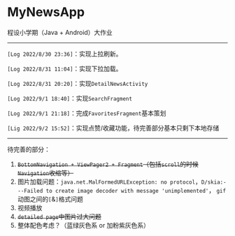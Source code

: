 # MyNewsApp
程设小学期（Java + Android）大作业

-----------

`[Log 2022/8/30 23:36]`：实现上拉刷新。

`[Log 2022/8/31 11:04]`：实现下拉加载。

`[Log 2022/8/31 20:20]`：实现`DetailNewsActivity`

`[Log 2022/9/1 18:40]`：实现`SearchFragment `

`[Log 2022/9/1 21:18]`：完成`FavoritesFragment`基本策划

`[Lig 2022/9/2 15:52]`：实现点赞/收藏功能，待完善部分基本只剩下本地存储



-----------

待完善的部分：

1. ~~`BottomNavigation + ViewPager2 + Fragment`（包括`scroll`的时候`Navigation`收缩等）~~
2. 图片加载问题：`java.net.MalFormedURLException: no protocol`，`D/skia:---Failed to create image decoder with message 'unimplemented'`， `gif`动图之间的`[`&`]`格式问题
3. 视频播放
3. ~~`detailed page`中图片过大问题~~
3. 整体配色考虑？（蓝绿灰色系 or 加粉紫灰色系）
